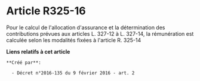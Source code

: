 # Article R325-16

Pour le calcul de l'allocation d'assurance et la détermination des contributions prévues aux articles L. 327-12 à L. 327-14,
la rémunération est calculée selon les modalités fixées à l'article R. 325-14

**Liens relatifs à cet article**

	**Créé par**:

	  - Décret n°2016-135 du 9 février 2016 - art. 2
